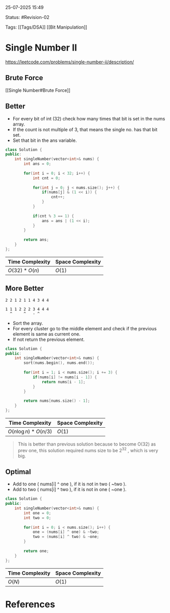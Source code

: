 25-07-2025  15:49

Status: #Revision-02 

Tags: [[Tags/DSA]] [[Bit Manipulation]]

# Single Number II

https://leetcode.com/problems/single-number-ii/description/

## Brute Force

[[Single Number#Brute Force]]


## Better

- For every bit of int (32) check how many times that bit is set in the nums array.
- If the count is not multiple of 3, that means the single no. has that bit set.
- Set that bit in the ans variable.


```cpp
class Solution {
public:
    int singleNumber(vector<int>& nums) {
        int ans = 0;
		
        for(int i = 0; i < 32; i++) {
            int cnt = 0;
			
            for(int j = 0; j < nums.size(); j++) {
                if(nums[j] & (1 << i)) {
                    cnt++;
                }
            }
			
            if(cnt % 3 == 1) {
                ans = ans | (1 << i);
            }
        }
		
        return ans;
    }
};
```


| **Time Complexity** | **Space Complexity** |
| ------------------- | -------------------- |
| $O(32) * O(n)$      | $O(1)$               |


## More Better

```
2 2 1 2 1 1 4 3 4 4

1 1 1 2 2 2 3 4 4 4
  ^     ^   - ^
```


- Sort the array.
- For every cluster go to the middle element and check if the previous element is same as current one.
- If not return the previous element.


```cpp
class Solution {
public:
    int singleNumber(vector<int>& nums) {
        sort(nums.begin(), nums.end());
		
        for(int i = 1; i < nums.size(); i += 3) {
            if(nums[i] != nums[i - 1]) {
                return nums[i - 1];
            }
        }
		
        return nums[nums.size() - 1];
    }
};
```


| **Time Complexity**      | **Space Complexity** |
| ------------------------ | -------------------- |
| $O(n \log n) * O(n / 3)$ | $O(1)$               |

> This is better than previous solution because to become O(32) as prev one, this solution required nums size to be $2^{32}$ , which is very big.



## Optimal

- Add to one ( nums[i] ^ one ), if it is not in two ( ~two ).
- Add to two ( nums[i] ^ two  ), if it is not in one ( ~one ).

```cpp
class Solution {
public:
    int singleNumber(vector<int>& nums) {
        int one = 0;
        int two = 0;
		
        for(int i = 0; i < nums.size(); i++) {
            one = (nums[i] ^ one) & ~two;
            two = (nums[i] ^ two) & ~one;
        }
		
        return one;
    }
};
```


| **Time Complexity** | **Space Complexity** |
| ------------------- | -------------------- |
| $O(N)$              | $O(1)$               |

# References